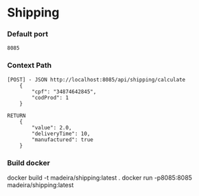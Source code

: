 # Shipping

### Default port
`8085`

### Context Path
	[POST] - JSON http://localhost:8085/api/shipping/calculate
		{
		    "cpf": "34874642845",
		    "codProd": 1
		}
		
	RETURN 
		{
		    "value": 2.0,
		    "deliveryTime": 10,
		    "manufactured": true
		}


### Build docker
docker build -t madeira/shipping:latest .
docker run -p8085:8085 madeira/shipping:latest